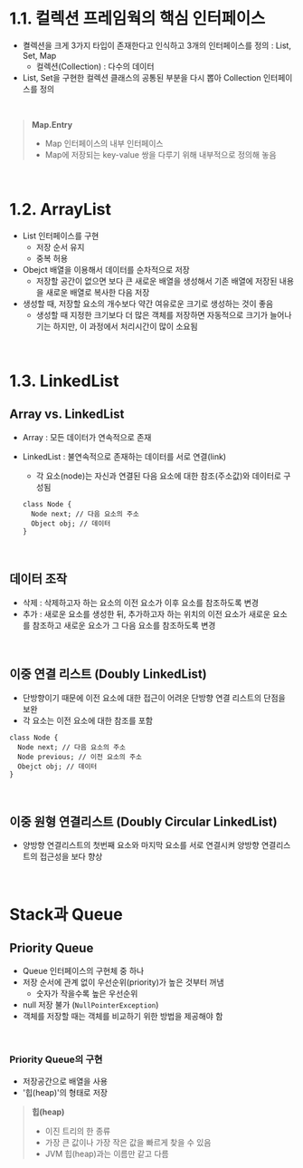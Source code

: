 # 1.1. 컬렉션 프레임웍의 핵심 인터페이스

-   켤렉션을 크게 3가지 타입이 존재한다고 인식하고 3개의 인터페이스를 정의 : List, Set, Map
    -   컬렉션(Collection) : 다수의 데이터
-   List, Set을 구현한 컬렉션 클래스의 공통된 부분을 다시 뽑아 Collection 인터페이스를 정의

<br>

> **Map.Entry**
>
> -   Map 인터페이스의 내부 인터페이스
> -   Map에 저장되는 key-value 쌍을 다루기 위해 내부적으로 정의해 놓음

<br>

# 1.2. ArrayList

-   List 인터페이스를 구현
    -   저장 순서 유지
    -   중복 허용
-   Obejct 배열을 이용해서 데이터를 순차적으로 저장
    -   저장할 공간이 없으면 보다 큰 새로운 배열을 생성해서 기존 배열에 저장된 내용을 새로운 배열로 복사한 다음 저장
-   생성할 때, 저장할 요소의 개수보다 약간 여유로운 크기로 생성하는 것이 좋음
    -   생성할 때 지정한 크기보다 더 많은 객체를 저장하면 자동적으로 크기가 늘어나기는 하지만, 이 과정에서 처리시간이 많이 소요됨
 
<br>

# 1.3. LinkedList

## Array vs. LinkedList

-   Array : 모든 데이터가 연속적으로 존재
-   LinkedList : 불연속적으로 존재하는 데이터를 서로 연결(link)
    -   각 요소(node)는 자신과 연결된 다음 요소에 대한 참조(주소값)와 데이터로 구성됨

    ```
    class Node {
      Node next; // 다음 요소의 주소
      Object obj; // 데이터
    }
    ```
<br>

## 데이터 조작

-   삭제 : 삭제하고자 하는 요소의 이전 요소가 이후 요소를 참조하도록 변경
-   추가 : 새로운 요소를 생성한 뒤, 추가하고자 하는 위치의 이전 요소가 새로운 요소를 참조하고 새로운 요소가 그 다음 요소를 참조하도록 변경

<br>

## **이중 연결 리스트 (Doubly LinkedList)**

-   단방향이기 때문에 이전 요소에 대한 접근이 어려운 단방향 연결 리스트의 단점을 보완
-   각 요소는 이전 요소에 대한 참조를 포함

```
class Node {
  Node next; // 다음 요소의 주소
  Node previous; // 이전 요소의 주소
  Obejct obj; // 데이터
}
```

<br>

## **이중 원형 연결리스트 (Doubly Circular LinkedList)**

-   양방향 연결리스트의 첫번째 요소와 마지막 요소를 서로 연결시켜 양방향 연결리스트의 접근성을 보다 향상

<br>

# Stack과 Queue

## **Priority Queue**

-   Queue 인터페이스의 구현체 중 하나
-   저장 순서에 관계 없이 우선순위(priority)가 높은 것부터 꺼냄
    -   숫자가 작을수록 높은 우선순위
-   null 저장 불가 (`NullPointerException`)
-   객체를 저장할 때는 객체를 비교하기 위한 방법을 제공해야 함

<br>

### **Priority Queue의 구현**

-   저장공간으로 배열을 사용
-   '힙(heap)'의 형태로 저장

> **힙(heap)**
>
> -   이진 트리의 한 종류
> -   가장 큰 값이나 가장 작은 값을 빠르게 찾을 수 있음
> -   JVM 힙(heap)과는 이름만 같고 다름

<br>

